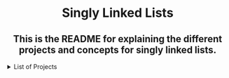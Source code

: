 <h1 align="center">Singly Linked Lists</h1>
<h2 align="center">This is the README for explaining the different projects and concepts for singly linked lists.</h2>
<details><summary>List of Projects</summary>
  - Singly linked lists: <i>manipulate string data within a list</i> 
</details>
